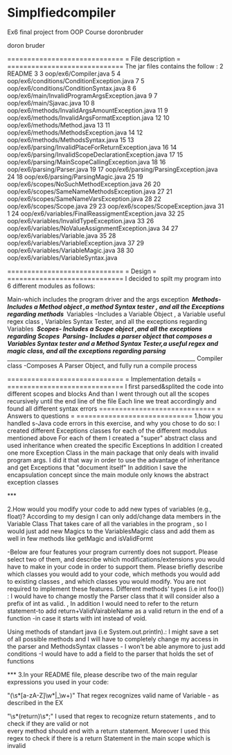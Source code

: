 # Simplfiedcompiler
Ex6 final project from OOP Course
doronbruder

doron bruder‬

‪=============================‬
‪=      File description     =‬
‪=============================
The jar files contains the follow :
2 README 3
3 oop/ex6/Compiler.java 5
4 oop/ex6/conditions/ConditionException.java 7
5 oop/ex6/conditions/ConditionSyntax.java 8
6 oop/ex6/main/InvalidProgramArgsException.java 9
7 oop/ex6/main/Sjavac.java 10
8 oop/ex6/methods/InvalidArgsAmountException.java 11
9 oop/ex6/methods/InvalidArgsFormatException.java 12
10 oop/ex6/methods/Method.java 13
11 oop/ex6/methods/MethodsException.java 14
12 oop/ex6/methods/MethodsSyntax.java 15
13 oop/ex6/parsing/InvalidPlaceForReturnException.java 16
14 oop/ex6/parsing/InvalidScopeDeclarationException.java 17
15 oop/ex6/parsing/MainScopeCallingException.java 18
16 oop/ex6/parsing/Parser.java 19
17 oop/ex6/parsing/ParsingException.java 24
18 oop/ex6/parsing/ParsingMagic.java 25
19 oop/ex6/scopes/NoSuchMethodException.java 26
20 oop/ex6/scopes/SameNameMethodsException.java 27
21 oop/ex6/scopes/SameNameVarsException.java 28
22 oop/ex6/scopes/Scope.java 29
23 oop/ex6/scopes/ScopeException.java 31
1
24 oop/ex6/variables/FinalReassigmentException.java 32
25 oop/ex6/variables/InvalidTypeException.java 33
26 oop/ex6/variables/NoValueAssignmentException.java 34
27 oop/ex6/variables/Variable.java 35
28 oop/ex6/variables/VariableException.java 37
29 oop/ex6/variables/VariableMagic.java 38
30 oop/ex6/variables/VariableSyntax.java


‪=============================‬
‪=          Design           =‬
‪=============================‬
I decided to spilt my program into 6 different modules as follows:
 
Main-which includes the program driver and the args exception
‪_____________________________________________________________‬
Methods-Includes a Method object ,a method Syntax tester
, and all the Exceptions regarding methods
‪_____________________________________________________________‬
Variables -Includes a Variable Object ,
 a Variable useful regex class , Variables Syntax Tester,
 and all the exceptions regarding Variables
‪_________________________________________________________________‬
Scopes- Includes a Scope object ,and all the exceptions regarding Scopes
‪________________________________________________________________________‬
Parsing- Includes a parser object that composes
 a Variables Syntax tester and a Method Syntax Tester,a useful regex
 and magic class, and all the exceptions regarding  parsing
‪___________________________________________________________________________‬
Compiler class -Composes A Parser Object, and fully run a compile process


‪=============================‬
‪=  Implementation details   =‬
‪=============================‬
I first parsed&splited the code into 
different scopes and blocks
And than I went through out all the scopes 
recursively until the end line of the file
Each line we treat accordingly
 and found all different syntax errors
‪=============================‬
‪=    Answers to questions   =‬
‪=============================‬
1.how you handled s-Java code errors 
in this exercise, and why you chose to do so:
I created different Exceptions classes for
 each of the different modulus mentioned above
For each of them I created a "super" abstract
 class and used inheritance when created the specific Exceptions
In addition I created one more Exception 
Class in the main package that only deals with invalid program args.
I did it that way in order to use the advantage
 of inheritance and get Exceptions that "document itself"
In addition I save the encapsulation concept
 since the main module only knows the 
abstract exception classes

‪***‬

  2.How would you modify your code to add 
new types of variables (e.g., float)?
According to my design I can only
 add/change data members in the Variable Class
That takes care of all the variables in the 
program , so I would just add new Magics to 
the VariablesMagic class and add them as well in few methods like getMagic and isValidFormt

 -Below are four features your program 
currently does not support. Please select two of
  them, and describe which modifications/extensions
 you would have to make in your code
  in order to support them. Please briefly 
describe which classes you would add to your code,
  which methods you would add to existing classes
, and which classes you would modify. You
  are not required to implement these features.
Different methods’ types (i.e int foo()) :
I would have to change mostly the Parser 
class that it will consider also a prefix of 
int as valid. , In addition I would need to 
refer to the return statement-to  add 
return+ValidVairableName as a valid return in the
 end of a function -in case it starts with int instead of void.

Using methods of standart java (i.e System.out.println).:
I might save a set of all possible methods
 and I will have to completely change my access
 in the parser and MethodsSyntax classes - 
I won't be able anymore to just add conditions
 -I would have to add a field to the parser that holds the set of functions 

‪***‬
3.In your README file, please describe two of the main regular expressions you used in your code:

"(\\s*[a-zA-Z]\\w*|_\\w+)"
That regex recognizes valid name of Variable - as described in the EX


"\\s*(return)\\s*;"
I used that regex to recognize return statements , 
and to check if they are valid or not  
every method should end with a return 
statement. Moreover I used this regex 
to check if there is a 
return Statement in the main scope which is invalid
 
  
